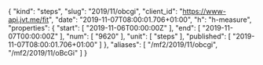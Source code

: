 {
  "kind": "steps",
  "slug": "2019/11/obcgi",
  "client_id": "https://www-api.jvt.me/fit",
  "date": "2019-11-07T08:00:01.706+01:00",
  "h": "h-measure",
  "properties": {
    "start": [
      "2019-11-06T00:00:00Z"
    ],
    "end": [
      "2019-11-07T00:00:00Z"
    ],
    "num": [
      "9620"
    ],
    "unit": [
      "steps"
    ],
    "published": [
      "2019-11-07T08:00:01.706+01:00"
    ]
  },
  "aliases": [
    "/mf2/2019/11/obcgi",
    "/mf2/2019/11/oBcGi"
  ]
}
